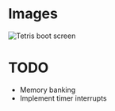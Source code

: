 # Images

![Tetris boot screen](https://github.com/ysawyers/emufun/blob/main/gb/imgs/tetris-boot-screen.png "Tetris")

# TODO

- Memory banking
- Implement timer interrupts

